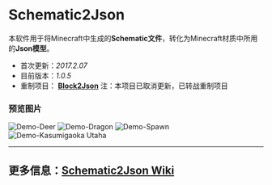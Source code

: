 # Schematic2Json
本软件用于将Minecraft中生成的**Schematic文件**，转化为Minecraft材质中所用的**Json模型**。
* 首次更新：*2017.2.07*
* 目前版本：*1.0.5*
* 重制项目： **[Block2Json](https://github.com/tremblestarman/Block2Json)**
注：本项目已取消更新，已转战重制项目

### 预览图片
![Demo-Deer](https://public.lightpic.info/image/FD91_59D1A1F40.jpg)
![Demo-Dragon](https://public.lightpic.info/image/4561_5A3FD71B0.jpg)
![Demo-Spawn](https://public.lightpic.info/image/6CB8_5A3FAE090.jpg)
![Demo-Kasumigaoka Utaha](https://public.lightpic.info/image/B333_5A3F6D330.jpg)
***
## 更多信息：[Schematic2Json Wiki](https://github.com/tremblestarman/Schematic-Json/wiki)
